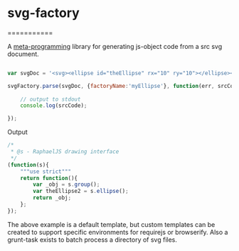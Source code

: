 # svg-factory
===========

A [meta-programming](http://en.wikipedia.org/wiki/Meta_programming) library for generating js-object code from a src svg document.

```javascript

var svgDoc = '<svg><ellipse id="theEllipse" rx="10" ry="10"></ellipse></svg>'

svgFactory.parse(svgDoc, {factoryName:'myEllipse'}, function(err, srcCode){
    
    // output to stdout
    console.log(srcCode);

});
```

Output
```javascript
/*
 * @s - RaphaelJS drawing interface
 */
(function(s){
    """use strict"""
    return function(){
        var _obj = s.group();
        var theEllipse2 = s.ellipse(); 
        return _obj;
    };
});
```

The above example is a default template, but custom templates can be created to support specific environments for requirejs or browserify.  Also a grunt-task exists to batch process a directory of svg files.

